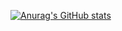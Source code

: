 [![Anurag's GitHub stats](https://github-readme-stats.vercel.app/api?username=KkukYang)](https://github.com/anuraghazra/github-readme-stats)
